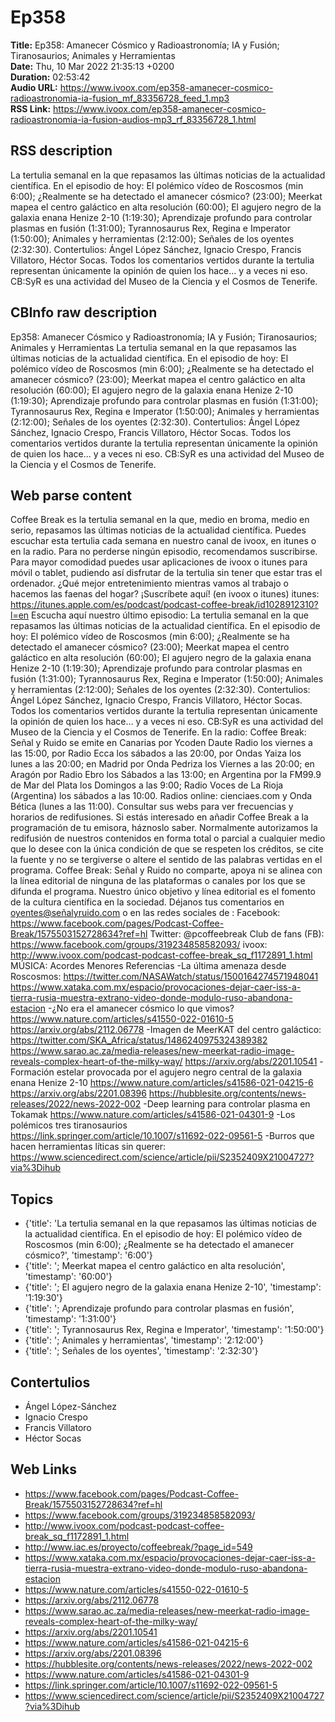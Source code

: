 # Ep358  
**Title:** Ep358: Amanecer Cósmico y Radioastronomía; IA y Fusión; Tiranosaurios; Animales y Herramientas  
**Date:** Thu, 10 Mar 2022 21:35:13 +0200  
**Duration:** 02:53:42  
**Audio URL:** https://www.ivoox.com/ep358-amanecer-cosmico-radioastronomia-ia-fusion_mf_83356728_feed_1.mp3  
**RSS Link:** https://www.ivoox.com/ep358-amanecer-cosmico-radioastronomia-ia-fusion-audios-mp3_rf_83356728_1.html  

## RSS description
La tertulia semanal en la que repasamos las últimas noticias de la actualidad científica. En el episodio de hoy: El polémico vídeo de Roscosmos (min 6:00); ¿Realmente se ha detectado el amanecer cósmico? (23:00); Meerkat mapea el centro galáctico en alta resolución (60:00); El agujero negro de la galaxia enana Henize 2-10 (1:19:30); Aprendizaje profundo para controlar plasmas en fusión (1:31:00); Tyrannosaurus Rex, Regina e Imperator (1:50:00); Animales y herramientas (2:12:00); Señales de los oyentes (2:32:30). Contertulios: Ángel López Sánchez, Ignacio Crespo, Francis Villatoro, Héctor Socas. Todos los comentarios vertidos durante la tertulia representan únicamente la opinión de quien los hace... y a veces ni eso. CB:SyR es una actividad del Museo de la Ciencia y el Cosmos de Tenerife.

## CBInfo raw description
Ep358: Amanecer Cósmico y Radioastronomía; IA y Fusión; Tiranosaurios; Animales y Herramientas
La tertulia semanal en la que repasamos las últimas noticias de la actualidad científica. En el episodio de hoy: El polémico vídeo de Roscosmos (min 6:00); ¿Realmente se ha detectado el amanecer cósmico? (23:00); Meerkat mapea el centro galáctico en alta resolución (60:00); El agujero negro de la galaxia enana Henize 2-10 (1:19:30); Aprendizaje profundo para controlar plasmas en fusión (1:31:00); Tyrannosaurus Rex, Regina e Imperator (1:50:00); Animales y herramientas (2:12:00); Señales de los oyentes (2:32:30). Contertulios: Ángel López Sánchez, Ignacio Crespo, Francis Villatoro, Héctor Socas. Todos los comentarios vertidos durante la tertulia representan únicamente la opinión de quien los hace... y a veces ni eso. CB:SyR es una actividad del Museo de la Ciencia y el Cosmos de Tenerife.


## Web parse content
Coffee Break es la tertulia semanal en la que, medio en broma, medio en serio, repasamos las últimas noticias de la actualidad científica. Puedes escuchar esta tertulia cada semana en nuestro canal de ivoox, en itunes o en la radio. Para no perderse ningún episodio, recomendamos suscribirse. Para mayor comodidad puedes usar aplicaciones de ivoox o itunes para móvil o tablet, pudiendo así disfrutar de la tertulia sin tener que estar tras el ordenador. ¿Qué mejor entretenimiento mientras vamos al trabajo o hacemos las faenas del hogar? ¡Suscríbete aquí! (en ivoox o itunes) itunes: https://itunes.apple.com/es/podcast/podcast-coffee-break/id1028912310?l=en Escucha aquí nuestro último episodio: La tertulia semanal en la que repasamos las últimas noticias de la actualidad científica. En el episodio de hoy: El polémico vídeo de Roscosmos (min 6:00); ¿Realmente se ha detectado el amanecer cósmico? (23:00); Meerkat mapea el centro galáctico en alta resolución (60:00); El agujero negro de la galaxia enana Henize 2-10 (1:19:30); Aprendizaje profundo para controlar plasmas en fusión (1:31:00); Tyrannosaurus Rex, Regina e Imperator (1:50:00); Animales y herramientas (2:12:00); Señales de los oyentes (2:32:30). Contertulios: Ángel López Sánchez, Ignacio Crespo, Francis Villatoro, Héctor Socas. Todos los comentarios vertidos durante la tertulia representan únicamente la opinión de quien los hace… y a veces ni eso. CB:SyR es una actividad del Museo de la Ciencia y el Cosmos de Tenerife. En la radio: Coffee Break: Señal y Ruido se emite en Canarias por Ycoden Daute Radio los viernes a las 15:00, por Radio Ecca los sábados a las 20:00, por Ondas Yaiza los lunes a las 20:00; en Madrid por Onda Pedriza los Viernes a las 20:00; en Aragón por Radio Ebro los Sábados a las 13:00; en Argentina por la FM99.9 de Mar del Plata los Domingos a las 9:00; Radio Voces de La Rioja (Argentina) los sábados a las 10:00. Radios online: cienciaes.com y Onda Bética (lunes a las 11:00). Consultar sus webs para ver frecuencias y horarios de redifusiones. Si estás interesado en añadir Coffee Break a la programación de tu emisora, háznoslo saber. Normalmente autorizamos la redifusión de nuestros contenidos en forma total o parcial a cualquier medio que lo desee con la única condición de que se respeten los créditos, se cite la fuente y no se tergiverse o altere el sentido de las palabras vertidas en el programa. Coffee Break: Señal y Ruido no comparte, apoya ni se alinea con la línea editorial de ninguna de las plataformas o canales por los que se difunda el programa. Nuestro único objetivo y línea editorial es el fomento de la cultura científica en la sociedad. Déjanos tus comentarios en oyentes@señalyruido.com o en las redes sociales de : Facebook: https://www.facebook.com/pages/Podcast-Coffee-Break/1575503152728634?ref=hl Twitter: @pcoffeebreak Club de fans (FB): https://www.facebook.com/groups/319234858582093/ ivoox: http://www.ivoox.com/podcast-podcast-coffee-break_sq_f1172891_1.html MÚSICA: Acordes Menores Referencias -La última amenaza desde Roscosmos: https://twitter.com/NASAWatch/status/1500164274571948041 https://www.xataka.com.mx/espacio/provocaciones-dejar-caer-iss-a-tierra-rusia-muestra-extrano-video-donde-modulo-ruso-abandona-estacion -¿No era el amanecer cósmico lo que vimos? https://www.nature.com/articles/s41550-022-01610-5 https://arxiv.org/abs/2112.06778 -Imagen de MeerKAT del centro galáctico: https://twitter.com/SKA_Africa/status/1486240975324389382 https://www.sarao.ac.za/media-releases/new-meerkat-radio-image-reveals-complex-heart-of-the-milky-way/ https://arxiv.org/abs/2201.10541 -Formación estelar provocada por el agujero negro central de la galaxia enana Henize 2-10 https://www.nature.com/articles/s41586-021-04215-6 https://arxiv.org/abs/2201.08396 https://hubblesite.org/contents/news-releases/2022/news-2022-002 -Deep learning para controlar plasma en Tokamak https://www.nature.com/articles/s41586-021-04301-9 -Los polémicos tres tiranosaurios https://link.springer.com/article/10.1007/s11692-022-09561-5 -Burros que hacen herramientas líticas sin querer: https://www.sciencedirect.com/science/article/pii/S2352409X21004727?via%3Dihub

## Topics
- {'title': 'La tertulia semanal en la que repasamos las últimas noticias de la actualidad científica. En el episodio de hoy: El polémico vídeo de Roscosmos (min 6:00); ¿Realmente se ha detectado el amanecer cósmico?', 'timestamp': '6:00'}
- {'title': '; Meerkat mapea el centro galáctico en alta resolución', 'timestamp': '60:00'}
- {'title': '; El agujero negro de la galaxia enana Henize 2-10', 'timestamp': '1:19:30'}
- {'title': '; Aprendizaje profundo para controlar plasmas en fusión', 'timestamp': '1:31:00'}
- {'title': '; Tyrannosaurus Rex, Regina e Imperator', 'timestamp': '1:50:00'}
- {'title': '; Animales y herramientas', 'timestamp': '2:12:00'}
- {'title': '; Señales de los oyentes', 'timestamp': '2:32:30'}
## Contertulios
- Ángel López-Sánchez
- Ignacio Crespo
- Francis Villatoro
- Héctor Socas
## Web Links
- https://www.facebook.com/pages/Podcast-Coffee-Break/1575503152728634?ref=hl
- https://www.facebook.com/groups/319234858582093/
- http://www.ivoox.com/podcast-podcast-coffee-break_sq_f1172891_1.html
- http://www.iac.es/proyecto/coffeebreak/?page_id=549
- https://www.xataka.com.mx/espacio/provocaciones-dejar-caer-iss-a-tierra-rusia-muestra-extrano-video-donde-modulo-ruso-abandona-estacion
- https://www.nature.com/articles/s41550-022-01610-5
- https://arxiv.org/abs/2112.06778
- https://www.sarao.ac.za/media-releases/new-meerkat-radio-image-reveals-complex-heart-of-the-milky-way/
- https://arxiv.org/abs/2201.10541
- https://www.nature.com/articles/s41586-021-04215-6
- https://arxiv.org/abs/2201.08396
- https://hubblesite.org/contents/news-releases/2022/news-2022-002
- https://www.nature.com/articles/s41586-021-04301-9
- https://link.springer.com/article/10.1007/s11692-022-09561-5
- https://www.sciencedirect.com/science/article/pii/S2352409X21004727?via%3Dihub
